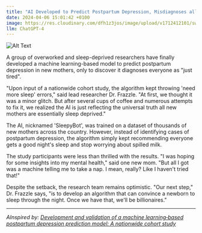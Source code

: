 ```yaml
---
title: "AI Developed to Predict Postpartum Depression, Misdiagnoses all New Mothers as 'Just Tired'"
date: 2024-04-06 15:01:42 +0100
image: https://res.cloudinary.com/dfh1z3jos/image/upload/v1712412101/swyzit4cte4uq1snmbny.png
llm: ChatGPT-4
---
```

![Alt Text](https://res.cloudinary.com/dfh1z3jos/image/upload/v1712412101/swyzit4cte4uq1snmbny.png "A state-of-the-art AI machine with a sleek, metallic exterior, resembling a blend between a computer and a friendly robot, stands next to a line of new mothers in a bright, cheerful hospital waiting room. The AI is holding a clipboard with a confused expression on its digital screen face, while the mothers look exhausted and frustrated. The room is decorated with colorful balloons and cheerful nursery rhymes, giving an ironic contrast to the tension in the room. The photographic style is warmly lit with a touch of whimsy, capturing the ironic and amusing misunderstanding.")


A group of overworked and sleep-deprived researchers have finally developed a machine learning-based model to predict postpartum depression in new mothers, only to discover it diagnoses everyone as "just tired". 

"Upon input of a nationwide cohort study, the algorithm kept throwing 'need more sleep' errors," said lead researcher Dr. Frazzle. "At first, we thought it was a minor glitch. But after several cups of coffee and numerous attempts to fix it, we realized the AI is just reflecting the universal truth all new mothers are essentially sleep deprived."

The AI, nicknamed 'SleepyBot', was trained on a dataset of thousands of new mothers across the country. However, instead of identifying cases of postpartum depression, the algorithm simply kept recommending everyone gets a good night's sleep and stop worrying about spilled milk.

The study participants were less than thrilled with the results. "I was hoping for some insights into my mental health," said one new mom. "But all I got was a machine telling me to take a nap. I mean, really? Like I haven't tried that!"

Despite the setback, the research team remains optimistic. "Our next step," Dr. Frazzle says, "is to develop an algorithm that can convince a newborn to sleep through the night. Once we have that, we'll be billionaires."

---
*AInspired by: [Development and validation of a machine learning‐based postpartum depression prediction model: A nationwide cohort study](https://onlinelibrary.wiley.com/doi/10.1002/da.23123)*